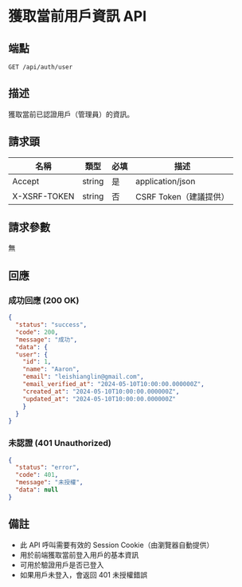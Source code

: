 # 獲取當前用戶資訊 API

## 端點

`GET /api/auth/user`

## 描述

獲取當前已認證用戶（管理員）的資訊。

## 請求頭

| 名稱          | 類型   | 必填 | 描述                          |
|--------------|--------|------|------------------------------|
| Accept       | string | 是   | application/json             |
| X-XSRF-TOKEN | string | 否   | CSRF Token（建議提供）         |

## 請求參數

無

## 回應

### 成功回應 (200 OK)

```json
{
  "status": "success",
  "code": 200,
  "message": "成功",
  "data": {
  "user": {
    "id": 1,
    "name": "Aaron",
    "email": "leishianglin@gmail.com",
    "email_verified_at": "2024-05-10T10:00:00.000000Z",
    "created_at": "2024-05-10T10:00:00.000000Z",
    "updated_at": "2024-05-10T10:00:00.000000Z"
    }
  }
}
```

### 未認證 (401 Unauthorized)

```json
{
  "status": "error",
  "code": 401,
  "message": "未授權",
  "data": null
}
```

## 備註

- 此 API 呼叫需要有效的 Session Cookie（由瀏覽器自動提供）
- 用於前端獲取當前登入用戶的基本資訊
- 可用於驗證用戶是否已登入
- 如果用戶未登入，會返回 401 未授權錯誤 